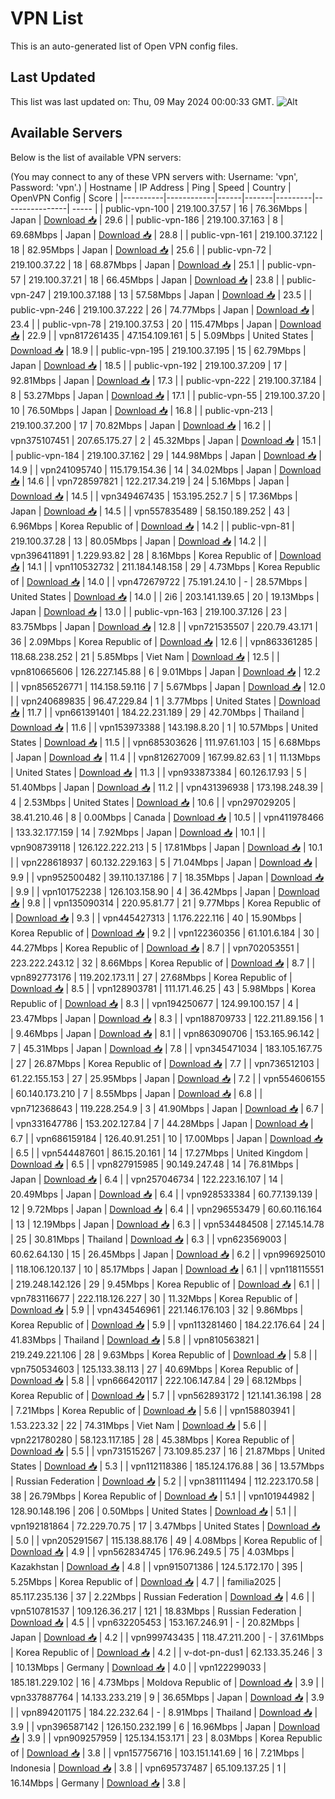 # VPN List

This is an auto-generated list of Open VPN config files.

## Last Updated

This list was last updated on: Thu, 09 May 2024 00:00:33 GMT.
![Alt](https://repobeats.axiom.co/api/embed/186b98318ef1479477931607c1ad7d823f12451f.svg "Repobeats analytics image")

## Available Servers

Below is the list of available VPN servers:

(You may connect to any of these VPN servers with: Username: 'vpn', Password: 'vpn'.)
| Hostname | IP Address | Ping | Speed | Country | OpenVPN Config | Score |
|----------|------------|------|-------|---------|----------------| ----- |
| public-vpn-100 | 219.100.37.57 | 16 | 76.36Mbps | Japan | [Download 📥](./configs/server_0_JP.ovpn) | 29.6 |
| public-vpn-186 | 219.100.37.163 | 8 | 69.68Mbps | Japan | [Download 📥](./configs/server_1_JP.ovpn) | 28.8 |
| public-vpn-161 | 219.100.37.122 | 18 | 82.95Mbps | Japan | [Download 📥](./configs/server_2_JP.ovpn) | 25.6 |
| public-vpn-72 | 219.100.37.22 | 18 | 68.87Mbps | Japan | [Download 📥](./configs/server_3_JP.ovpn) | 25.1 |
| public-vpn-57 | 219.100.37.21 | 18 | 66.45Mbps | Japan | [Download 📥](./configs/server_4_JP.ovpn) | 23.8 |
| public-vpn-247 | 219.100.37.188 | 13 | 57.58Mbps | Japan | [Download 📥](./configs/server_5_JP.ovpn) | 23.5 |
| public-vpn-246 | 219.100.37.222 | 26 | 74.77Mbps | Japan | [Download 📥](./configs/server_6_JP.ovpn) | 23.4 |
| public-vpn-78 | 219.100.37.53 | 20 | 115.47Mbps | Japan | [Download 📥](./configs/server_7_JP.ovpn) | 22.9 |
| vpn817261435 | 47.154.109.161 | 5 | 5.09Mbps | United States | [Download 📥](./configs/server_8_US.ovpn) | 18.9 |
| public-vpn-195 | 219.100.37.195 | 15 | 62.79Mbps | Japan | [Download 📥](./configs/server_9_JP.ovpn) | 18.5 |
| public-vpn-192 | 219.100.37.209 | 17 | 92.81Mbps | Japan | [Download 📥](./configs/server_10_JP.ovpn) | 17.3 |
| public-vpn-222 | 219.100.37.184 | 8 | 53.27Mbps | Japan | [Download 📥](./configs/server_11_JP.ovpn) | 17.1 |
| public-vpn-55 | 219.100.37.20 | 10 | 76.50Mbps | Japan | [Download 📥](./configs/server_12_JP.ovpn) | 16.8 |
| public-vpn-213 | 219.100.37.200 | 17 | 70.82Mbps | Japan | [Download 📥](./configs/server_13_JP.ovpn) | 16.2 |
| vpn375107451 | 207.65.175.27 | 2 | 45.32Mbps | Japan | [Download 📥](./configs/server_14_JP.ovpn) | 15.1 |
| public-vpn-184 | 219.100.37.162 | 29 | 144.98Mbps | Japan | [Download 📥](./configs/server_15_JP.ovpn) | 14.9 |
| vpn241095740 | 115.179.154.36 | 14 | 34.02Mbps | Japan | [Download 📥](./configs/server_16_JP.ovpn) | 14.6 |
| vpn728597821 | 122.217.34.219 | 24 | 5.16Mbps | Japan | [Download 📥](./configs/server_17_JP.ovpn) | 14.5 |
| vpn349467435 | 153.195.252.7 | 5 | 17.36Mbps | Japan | [Download 📥](./configs/server_18_JP.ovpn) | 14.5 |
| vpn557835489 | 58.150.189.252 | 43 | 6.96Mbps | Korea Republic of | [Download 📥](./configs/server_19_KR.ovpn) | 14.2 |
| public-vpn-81 | 219.100.37.28 | 13 | 80.05Mbps | Japan | [Download 📥](./configs/server_20_JP.ovpn) | 14.2 |
| vpn396411891 | 1.229.93.82 | 28 | 8.16Mbps | Korea Republic of | [Download 📥](./configs/server_21_KR.ovpn) | 14.1 |
| vpn110532732 | 211.184.148.158 | 29 | 4.73Mbps | Korea Republic of | [Download 📥](./configs/server_22_KR.ovpn) | 14.0 |
| vpn472679722 | 75.191.24.10 | - | 28.57Mbps | United States | [Download 📥](./configs/server_23_US.ovpn) | 14.0 |
| 2i6 | 203.141.139.65 | 20 | 19.13Mbps | Japan | [Download 📥](./configs/server_24_JP.ovpn) | 13.0 |
| public-vpn-163 | 219.100.37.126 | 23 | 83.75Mbps | Japan | [Download 📥](./configs/server_25_JP.ovpn) | 12.8 |
| vpn721535507 | 220.79.43.171 | 36 | 2.09Mbps | Korea Republic of | [Download 📥](./configs/server_26_KR.ovpn) | 12.6 |
| vpn863361285 | 118.68.238.252 | 21 | 5.85Mbps | Viet Nam | [Download 📥](./configs/server_27_VN.ovpn) | 12.5 |
| vpn810665606 | 126.227.145.88 | 6 | 9.01Mbps | Japan | [Download 📥](./configs/server_28_JP.ovpn) | 12.2 |
| vpn856526771 | 114.158.59.116 | 7 | 5.67Mbps | Japan | [Download 📥](./configs/server_29_JP.ovpn) | 12.0 |
| vpn240689835 | 96.47.229.84 | 1 | 3.77Mbps | United States | [Download 📥](./configs/server_30_US.ovpn) | 11.7 |
| vpn661391401 | 184.22.231.189 | 29 | 42.70Mbps | Thailand | [Download 📥](./configs/server_31_TH.ovpn) | 11.6 |
| vpn153973388 | 143.198.8.20 | 1 | 10.57Mbps | United States | [Download 📥](./configs/server_32_US.ovpn) | 11.5 |
| vpn685303626 | 111.97.61.103 | 15 | 6.68Mbps | Japan | [Download 📥](./configs/server_33_JP.ovpn) | 11.4 |
| vpn812627009 | 167.99.82.63 | 1 | 11.13Mbps | United States | [Download 📥](./configs/server_34_US.ovpn) | 11.3 |
| vpn933873384 | 60.126.17.93 | 5 | 51.40Mbps | Japan | [Download 📥](./configs/server_35_JP.ovpn) | 11.2 |
| vpn431396938 | 173.198.248.39 | 4 | 2.53Mbps | United States | [Download 📥](./configs/server_36_US.ovpn) | 10.6 |
| vpn297029205 | 38.41.210.46 | 8 | 0.00Mbps | Canada | [Download 📥](./configs/server_37_CA.ovpn) | 10.5 |
| vpn411978466 | 133.32.177.159 | 14 | 7.92Mbps | Japan | [Download 📥](./configs/server_38_JP.ovpn) | 10.1 |
| vpn908739118 | 126.122.222.213 | 5 | 17.81Mbps | Japan | [Download 📥](./configs/server_39_JP.ovpn) | 10.1 |
| vpn228618937 | 60.132.229.163 | 5 | 71.04Mbps | Japan | [Download 📥](./configs/server_40_JP.ovpn) | 9.9 |
| vpn952500482 | 39.110.137.186 | 7 | 18.35Mbps | Japan | [Download 📥](./configs/server_41_JP.ovpn) | 9.9 |
| vpn101752238 | 126.103.158.90 | 4 | 36.42Mbps | Japan | [Download 📥](./configs/server_42_JP.ovpn) | 9.8 |
| vpn135090314 | 220.95.81.77 | 21 | 9.77Mbps | Korea Republic of | [Download 📥](./configs/server_43_KR.ovpn) | 9.3 |
| vpn445427313 | 1.176.222.116 | 40 | 15.90Mbps | Korea Republic of | [Download 📥](./configs/server_44_KR.ovpn) | 9.2 |
| vpn122360356 | 61.101.6.184 | 30 | 44.27Mbps | Korea Republic of | [Download 📥](./configs/server_45_KR.ovpn) | 8.7 |
| vpn702053551 | 223.222.243.12 | 32 | 8.66Mbps | Korea Republic of | [Download 📥](./configs/server_46_KR.ovpn) | 8.7 |
| vpn892773176 | 119.202.173.11 | 27 | 27.68Mbps | Korea Republic of | [Download 📥](./configs/server_47_KR.ovpn) | 8.5 |
| vpn128903781 | 111.171.46.25 | 43 | 5.98Mbps | Korea Republic of | [Download 📥](./configs/server_48_KR.ovpn) | 8.3 |
| vpn194250677 | 124.99.100.157 | 4 | 23.47Mbps | Japan | [Download 📥](./configs/server_49_JP.ovpn) | 8.3 |
| vpn188709733 | 122.211.89.156 | 1 | 9.46Mbps | Japan | [Download 📥](./configs/server_50_JP.ovpn) | 8.1 |
| vpn863090706 | 153.165.96.142 | 7 | 45.31Mbps | Japan | [Download 📥](./configs/server_51_JP.ovpn) | 7.8 |
| vpn345471034 | 183.105.167.75 | 27 | 26.87Mbps | Korea Republic of | [Download 📥](./configs/server_52_KR.ovpn) | 7.7 |
| vpn736512103 | 61.22.155.153 | 27 | 25.95Mbps | Japan | [Download 📥](./configs/server_53_JP.ovpn) | 7.2 |
| vpn554606155 | 60.140.173.210 | 7 | 8.55Mbps | Japan | [Download 📥](./configs/server_54_JP.ovpn) | 6.8 |
| vpn712368643 | 119.228.254.9 | 3 | 41.90Mbps | Japan | [Download 📥](./configs/server_55_JP.ovpn) | 6.7 |
| vpn331647786 | 153.202.127.84 | 7 | 44.28Mbps | Japan | [Download 📥](./configs/server_56_JP.ovpn) | 6.7 |
| vpn686159184 | 126.40.91.251 | 10 | 17.00Mbps | Japan | [Download 📥](./configs/server_57_JP.ovpn) | 6.5 |
| vpn544487601 | 86.15.20.161 | 14 | 17.27Mbps | United Kingdom | [Download 📥](./configs/server_58_GB.ovpn) | 6.5 |
| vpn827915985 | 90.149.247.48 | 14 | 76.81Mbps | Japan | [Download 📥](./configs/server_59_JP.ovpn) | 6.4 |
| vpn257046734 | 122.223.16.107 | 14 | 20.49Mbps | Japan | [Download 📥](./configs/server_60_JP.ovpn) | 6.4 |
| vpn928533384 | 60.77.139.139 | 12 | 9.72Mbps | Japan | [Download 📥](./configs/server_61_JP.ovpn) | 6.4 |
| vpn296553479 | 60.60.116.164 | 13 | 12.19Mbps | Japan | [Download 📥](./configs/server_62_JP.ovpn) | 6.3 |
| vpn534484508 | 27.145.14.78 | 25 | 30.81Mbps | Thailand | [Download 📥](./configs/server_63_TH.ovpn) | 6.3 |
| vpn623569003 | 60.62.64.130 | 15 | 26.45Mbps | Japan | [Download 📥](./configs/server_64_JP.ovpn) | 6.2 |
| vpn996925010 | 118.106.120.137 | 10 | 85.17Mbps | Japan | [Download 📥](./configs/server_65_JP.ovpn) | 6.1 |
| vpn118115551 | 219.248.142.126 | 29 | 9.45Mbps | Korea Republic of | [Download 📥](./configs/server_66_KR.ovpn) | 6.1 |
| vpn783116677 | 222.118.126.227 | 30 | 11.32Mbps | Korea Republic of | [Download 📥](./configs/server_67_KR.ovpn) | 5.9 |
| vpn434546961 | 221.146.176.103 | 32 | 9.86Mbps | Korea Republic of | [Download 📥](./configs/server_68_KR.ovpn) | 5.9 |
| vpn113281460 | 184.22.176.64 | 24 | 41.83Mbps | Thailand | [Download 📥](./configs/server_69_TH.ovpn) | 5.8 |
| vpn810563821 | 219.249.221.106 | 28 | 9.63Mbps | Korea Republic of | [Download 📥](./configs/server_70_KR.ovpn) | 5.8 |
| vpn750534603 | 125.133.38.113 | 27 | 40.69Mbps | Korea Republic of | [Download 📥](./configs/server_71_KR.ovpn) | 5.8 |
| vpn666420117 | 222.106.147.84 | 29 | 68.12Mbps | Korea Republic of | [Download 📥](./configs/server_72_KR.ovpn) | 5.7 |
| vpn562893172 | 121.141.36.198 | 28 | 7.21Mbps | Korea Republic of | [Download 📥](./configs/server_73_KR.ovpn) | 5.6 |
| vpn158803941 | 1.53.223.32 | 22 | 74.31Mbps | Viet Nam | [Download 📥](./configs/server_74_VN.ovpn) | 5.6 |
| vpn221780280 | 58.123.117.185 | 28 | 45.38Mbps | Korea Republic of | [Download 📥](./configs/server_75_KR.ovpn) | 5.5 |
| vpn731515267 | 73.109.85.237 | 16 | 21.87Mbps | United States | [Download 📥](./configs/server_76_US.ovpn) | 5.3 |
| vpn112118386 | 185.124.176.88 | 36 | 13.57Mbps | Russian Federation | [Download 📥](./configs/server_77_RU.ovpn) | 5.2 |
| vpn381111494 | 112.223.170.58 | 38 | 26.79Mbps | Korea Republic of | [Download 📥](./configs/server_78_KR.ovpn) | 5.1 |
| vpn101944982 | 128.90.148.196 | 206 | 0.50Mbps | United States | [Download 📥](./configs/server_79_US.ovpn) | 5.1 |
| vpn192181864 | 72.229.70.75 | 17 | 3.47Mbps | United States | [Download 📥](./configs/server_80_US.ovpn) | 5.0 |
| vpn205291567 | 115.138.88.176 | 49 | 4.08Mbps | Korea Republic of | [Download 📥](./configs/server_81_KR.ovpn) | 4.9 |
| vpn562834745 | 176.96.249.5 | 75 | 4.03Mbps | Kazakhstan | [Download 📥](./configs/server_82_KZ.ovpn) | 4.8 |
| vpn915071386 | 124.5.172.170 | 395 | 5.25Mbps | Korea Republic of | [Download 📥](./configs/server_83_KR.ovpn) | 4.7 |
| familia2025 | 85.117.235.136 | 37 | 2.22Mbps | Russian Federation | [Download 📥](./configs/server_84_RU.ovpn) | 4.6 |
| vpn510781537 | 109.126.36.217 | 121 | 18.83Mbps | Russian Federation | [Download 📥](./configs/server_85_RU.ovpn) | 4.5 |
| vpn632205453 | 153.167.246.91 | - | 20.82Mbps | Japan | [Download 📥](./configs/server_86_JP.ovpn) | 4.2 |
| vpn999743435 | 118.47.211.200 | - | 37.61Mbps | Korea Republic of | [Download 📥](./configs/server_87_KR.ovpn) | 4.2 |
| v-dot-pn-dus1 | 62.133.35.246 | 3 | 10.13Mbps | Germany | [Download 📥](./configs/server_88_DE.ovpn) | 4.0 |
| vpn122299033 | 185.181.229.102 | 16 | 4.73Mbps | Moldova Republic of | [Download 📥](./configs/server_89_MD.ovpn) | 3.9 |
| vpn337887764 | 14.133.233.219 | 9 | 36.65Mbps | Japan | [Download 📥](./configs/server_90_JP.ovpn) | 3.9 |
| vpn894201175 | 184.22.232.64 | - | 8.91Mbps | Thailand | [Download 📥](./configs/server_91_TH.ovpn) | 3.9 |
| vpn396587142 | 126.150.232.199 | 6 | 16.96Mbps | Japan | [Download 📥](./configs/server_92_JP.ovpn) | 3.9 |
| vpn909257959 | 125.134.153.171 | 23 | 8.03Mbps | Korea Republic of | [Download 📥](./configs/server_93_KR.ovpn) | 3.8 |
| vpn157756716 | 103.151.141.69 | 16 | 7.21Mbps | Indonesia | [Download 📥](./configs/server_94_ID.ovpn) | 3.8 |
| vpn695737487 | 65.109.137.25 | 1 | 16.14Mbps | Germany | [Download 📥](./configs/server_95_DE.ovpn) | 3.8 |
